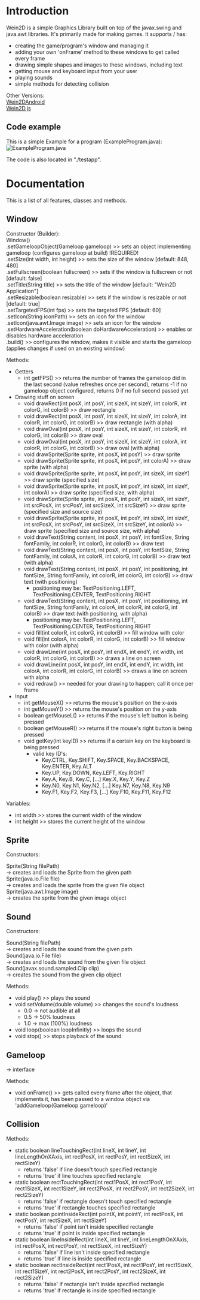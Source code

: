 # Introduction
Wein2D is a simple Graphics Library built on top of the javax.swing and java.awt libraries. It's primarily made for making games. It supports / has:
- creating the game/program's window and managing it
- adding your own 'onFrame' method to these windows to get called every frame
- drawing simple shapes and images to these windows, including text
- getting mouse and keyboard input from your user
- playing sounds
- simple methods for detecting collision

Other Versions:  
[Wein2DAndroid](https://www.github.com/devtaube/wein2dandroid)  
[Wein2D.js](https://www.github.com/devtaube/wein2d.js)  

## Code example
This is a simple Example for a program (ExampleProgram.java):
![ExampleProgram.java](https://github.com/devtaube/wein2d/blob/main/markdown_images/exampleprogramclassnew.png?raw=true)

The code is also located in "./testapp".

# Documentation
This is a list of all features, classes and methods.

## Window
Constructor (Builder):  
Window()  
.setGameloopObject(Gameloop gameloop) >> sets an object implementing gameloop (configures gameloop at build) !REQUIRED!  
.setSize(int width, int height) >> sets the size of the window [default: 848, 480]  
.setFullscreen(boolean fullscreen) >> sets if the window is fullscreen or not [default: false]  
.setTitle(String title) >> sets the title of the window [default: "Wein2D Application"]  
.setResizable(boolean resizable) >> sets if the window is resizable or not [default: true]  
.setTargetedFPS(int fps) >> sets the targeted FPS [default: 60]  
.setIcon(String iconPath) >> sets an icon for the window  
.setIcon(java.awt.Image image) >> sets an icon for the window  
.setHardwareAcceleration(boolean doHardwareAcceleration) >> enables or disables hardware acceleration  
.build() >> configures the window, makes it visible and starts the gameloop (applies changes if used on an existing window)  

Methods:
- Getters
   - int getFPS() >> returns the number of frames the gameloop did in the last second (value refreshes once per second), returns -1 if no gameloop object configured, returns 0 if no full second passed yet
- Drawing stuff on screen
   - void drawRect(int posX, int posY, int sizeX, int sizeY, int colorR, int colorG, int colorB) >> draw rectangle
   - void drawRect(int posX, int posY, int sizeX, int sizeY, int colorA, int colorR, int colorG, int colorB) >> draw rectangle (with alpha)
   - void drawOval(int posX, int posY, int sizeX, int sizeY, int colorR, int colorG, int colorB) >> draw oval
   - void drawOval(int posX, int posY, int sizeX, int sizeY, int colorA, int colorR, int colorG, int colorB) >> draw oval (with alpha)
   - void drawSprite(Sprite sprite, int posX, int posY) >> draw sprite
   - void drawSprite(Sprite sprite, int posX, int posY, int colorA) >> draw sprite (with alpha)
   - void drawSprite(Sprite sprite, int posX, int posY, int sizeX, int sizeY) >> draw sprite (specified size)
   - void drawSprite(Sprite sprite, int posX, int posY, int sizeX, int sizeY, int colorA) >> draw sprite (specified size, with alpha)
   - void drawSprite(Sprite sprite, int posX, int posY, int sizeX, int sizeY, int srcPosX, int srcPosY, int srcSizeX, int srcSizeY) >> draw sprite (specified size and source size)
   - void drawSprite(Sprite sprite, int posX, int posY, int sizeX, int sizeY, int srcPosX, int srcPosY, int srcSizeX, int srcSizeY, int colorA) >> draw sprite (specified size and source size, with alpha)
   - void drawText(String content, int posX, int posY, int fontSize, String fontFamily, int colorR, int colorG, int colorB) >> draw text
   - void drawText(String content, int posX, int posY, int fontSize, String fontFamily, int colorA, int colorR, int colorG, int colorB) >> draw text (with alpha)
   - void drawText(String content, int posX, int posY, int positioning, int fontSize, String fontFamily, int colorR, int colorG, int colorB) >> draw text (with positioning)
        - positioning may be: TextPositioning.LEFT, TextPositioning.CENTER, TextPositioning.RIGHT
   - void drawText(String content, int posX, int posY, int positioning, int fontSize, String fontFamily, int colorA, int colorR, int colorG, int colorB) >> draw text (with positioning, with alpha)
        - positioning may be: TextPositioning.LEFT, TextPositioning.CENTER, TextPositioning.RIGHT
   - void fill(int colorR, int colorG, int colorB) >> fill window with color
   - void fill(int colorA, int colorR, int colorG, int colorB) >> fill window with color (with alpha)
   - void drawLine(int posX, int posY, int endX, int endY, int width, int colorR, int colorG, int colorB) >> draws a line on screen
   - void drawLine(int posX, int posY, int endX, int endY, int width, int colorA, int colorR, int colorG, int colorB) >> draws a line on screen with alpha
   - void redraw() >> needed for your drawing to happen; call it once per frame
- Input
   - int getMouseX() >> returns the mouse's position on the x-axis
   - int getMouseY() >> returns the mouse's position on the y-axis
   - boolean getMouseL() >> returns if the mouse's left button is being pressed
   - boolean getMouseR() >> returns if the mouse's right button is being pressed
   - void getKey(int keyID) >> returns if a certain key on the keyboard is being pressed
       - valid key ID's:
         - Key.CTRL, Key.SHIFT, Key.SPACE, Key.BACKSPACE, Key.ENTER, Key.ALT
         - Key.UP, Key.DOWN, Key.LEFT, Key.RIGHT
         - Key.A, Key.B, Key.C, [...] Key.X, Key.Y, Key.Z
         - Key.N0, Key.N1, Key.N2, [...] Key.N7, Key.N8, Key.N9
         - Key.F1, Key.F2, Key.F3, [...] Key.F10, Key.F11, Key.F12

Variables:  
- int width >> stores the current width of the window
- int height >> stores the current height of the window

## Sprite
Constructors:  

Sprite(String filePath)  
-> creates and loads the Sprite from the given path  
Sprite(java.io.File file)  
-> creates and loads the sprite from the given file object  
Sprite(java.awt.Image image)  
-> creates the sprite from the given image object  

## Sound
Constructors:  

Sound(String filePath)  
-> creates and loads the sound from the given path  
Sound(java.io.File file)  
-> creates and loads the sound from the given file object  
Sound(javax.sound.sampled.Clip clip)  
-> creates the sound from the given clip object  

Methods:
 - void play() >> plays the sound
 - void setVolume(double volume) >> changes the sound's loudness
     - 0.0 -> not audible at all
     - 0.5 -> 50% loudness
     - 1.0 -> max (100%) loudness
 - void loop(boolean loopInfinitly) >> loops the sound
 - void stop() >> stops playback of the sound

## Gameloop
-> interface  

Methods:
  - void onFrame() >> gets called every frame after the object, that implements it, has been passed to a window object via 'addGameloop(Gameloop gameloop)'

## Collision
Methods:
 - static boolean lineTouchingRect(int lineX, int lineY, int lineLengthOnXAxis, int rectPosX, int rectPosY, int rectSizeX, int rectSizeY)
     - returns 'false' if line doesn't touch specified rectangle
     - returns 'true' if line touches specified rectangle
 - static boolean rectTouchingRect(int rect1PosX, int rect1PosY, int rect1SizeX, int rect1SizeY, int rect2PosX, int rect2PosY, int rect2SizeX, int rect2SizeY)
     - returns 'false' if rectangle doesn't touch specified rectangle
     - returns 'true' if rectangle touches specified rectangle
 - static boolean pointInsideRect(int pointX, int pointY, int rectPosX, int rectPosY, int rectSizeX, int rectSizeY)
     - returns 'false' if point isn't inside specified rectangle
     - returns 'true' if point is inside specified rectangle
 - static boolean lineInsideRect(int lineX, int lineY, int lineLengthOnXAxis, int rectPosX, int rectPosY, int rectSizeX, int rectSizeY)
     - returns 'false' if line isn't inside specified rectangle
     - returns 'true' if line is inside specified rectangle
 - static boolean rectInsideRect(int rect1PosX, int rect1PosY, int rect1SizeX, int rect1SizeY, int rect2PosX, int rect2PosY, int rect2SizeX, int rect2SizeY)
     - returns 'false' if rectangle isn't inside specified rectangle
     - returns 'true' if rectangle is inside specified rectangle

